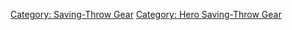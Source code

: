 [Category: Saving-Throw Gear](Category:_Saving-Throw_Gear "wikilink")
[Category: Hero Saving-Throw
Gear](Category:_Hero_Saving-Throw_Gear "wikilink")
